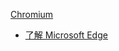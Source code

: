 
[Chromium](https://www.chromium.org/Home/)
- [了解 Microsoft Edge](https://www.microsoft.com/zh-cn/edge)

